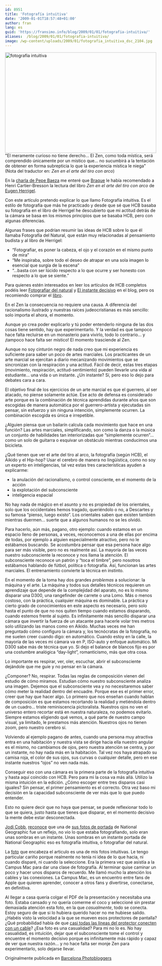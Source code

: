 ```yaml
---
id: 8951
title: 'Fotografía intuitiva'
date: '2009-01-01T18:57:48+01:00'
author: fran
lang: es
guid: 'https://fransimo.info/blog/2009/01/01/fotografia-intuitiva/'
aliases:  /blog/2009/01/01/fotografia-intuitiva/
image: /wp-content/uploads/2009/01/fotografia_intuitiva_dsc_2104.jpg
---
```


<img class="size-medium wp-image-749 alignleft" src="/uploads/2009/01/fotografia_intuitiva_dsc_2104-500x332.jpg" alt="fotografia intuitiva" width="500" height="332" />"El meramente curioso no tiene derecho... El Zen, como toda mística, será comprendido únicamente por un místico que... no sucumbirá a la tentación de obtener en forma subrepticia lo que la experiencia mística le niega" (Nota del traductor en: <em>Zen en el arte del tiro con arco</em>)

En la <a href="../?p=745">charla de Pepe Baeza</a> me enteré que <a href="http://es.wikipedia.org/wiki/Braque">Braque</a> le había recomendado a Henri Cartier-Bresson la lectura del libro <em>Zen en el arte del tiro con arco</em> de <a href="http://en.wikipedia.org/wiki/Eugen_Herrigel" target="_blank" rel="noopener noreferrer">Eugen Herrigel</a>.

Con este artículo pretendo explicar lo que llamo Fotografía intuitiva. Es el estilo de fotografía que más he practicado y desde que sé que HCB basaba su fotografía en el libro de Herrigel he descubierto que mi actitud detrás de la cámara se basa en los mismos principios que se basaba HCB, pero con algunas diferencias.

Algunas frases que podrían resumir las ideas de HCB sobre lo que él llamaba Fotografía del Natural, que están muy relacionadas al pensamiento budista y al libro de Herrigel:
<ul>
 	<li>“Fotografiar, es poner la cabeza, el ojo y el corazón en el mismo punto de mira”</li>
 	<li>“Me inspiraba, sobre todo el deseo de atrapar en una sola imagen lo esencial que surgía de la escena”</li>
 	<li>“...basta con ser lúcido respecto a lo que ocurre y ser honesto con respecto a lo que se siente.”</li>
</ul>
Para quienes estén interesados en leer los artículos de HCB completos podéis leer <a href="http://fransimo.info/blog/2008/12/31/fotografiar-del-natural-por-henri-cartier-bresson/">Fotografiar del natural</a> y <a href="http://fransimo.info/blog/2008/12/31/el-instante-decisivo-por-henri-cartier-bresson/">El instante decisivo</a> en el blog, pero os recomiendo comprar el <a href="http://www.amazon.es/gp/product/8425215145/ref=as_li_ss_tl?ie=UTF8&amp;camp=3626&amp;creative=24822&amp;creativeASIN=8425215145&amp;linkCode=as2&amp;tag=justpictures-21" rel="nofollow">libro</a><img style="border: none !important; margin: 0px !important;" src="http://ir-es.amazon-adsystem.com/e/ir?t=justpictures-21&amp;l=as2&amp;o=30&amp;a=8425215145" alt="" width="1" height="1" border="0" />.

En el Zen la consecuencia no requiere una causa. A diferencia del racionalismo ilustrado y nuestras raíces judeocristianas es más sencillo: solo importa el ahora, el momento.

Aunque yo crea poder explicarlo y tú poder entenderlo ninguna de las dos cosas tiene sentido, hay que experimentarlo. Y la verdad es que tampoco hace falta recluirse en un monasterio para vivirlo, todo lo contrario... y ¡tampoco hace falta ser místico! El momento trasciende al Zen.

Aunque no soy cinturón negro de nada creo que mi experiencia es suficiente para saber un poco de artes marciales. Los practicantes de un arte marcial se ejercitan a diario mecanizando movimientos que se sincronizan con la respiración y una actitud. Fácil de decir, estas tres etapas (movimiento, respiración, actitud-sentimiento) pueden llevarle una vida al estudiante... una vida o un instante. ¿Un instante? Sí, pero eso lo dejo para debates cara a cara.

El objetivo final de los ejercicios de un arte marcial es que el guerrero, al ser atacado, no piense solamente actúe. Ese acto de defensa es considerado arte porque es la combinación de técnica aprendidas durante años que son escogidas de manera automática por el guerrero-artista y ejecutadas sin pensar, sin esfuerzo y sin ninguna intención, simplemente ocurren. La combinación escogida es única e irrepetible.

¿Alguien piensa que un bailarín calcula cada movimiento que hace en una función? Las artes marciales, simplificando, son como la danza o la música un conjunto de habilidades tan interiorizadas que “simplemente ocurren”... como un solo de guitarra o esquivar un obstáculo mientras conducimos una bicicleta.

¿Qué tienen que ver el arte del tiro al arco, la fotografía (según HCB), el Aikido y el Hip-hop?
Usar el cerebro de manera no lingüística, como no soy un experto en inteligencias, tal vez estas tres características ayuden a explicarme:
<ul>
 	<li>la anulación del racionalismo, o control consciente, en el momento de la acción</li>
 	<li>la explotación del subconsciente</li>
 	<li>inteligencia espacial</li>
</ul>
No hay nada de mágico en el asunto y no es propiedad de los orientales, solo que los occidentales hemos tragado, queriéndolo o no, a Descartes y su famosa “pienso, luego existo”. Los orientales saben que existen también mientras duermen... suerte que a algunos humanos no se les olvidó.

Para hacerlo, aún más, pagano, otro ejemplo: cuando estamos en un espacio lleno de personas, a veces, reconocemos a una de ellas por encima de todas, por ejemplo a alguien especialmente atractivo, pero no le estábamos buscando. Se acostumbra pensar que esa persona hace algo para ser más visible, pero no es realmente así. La mayoría de las veces nuestro subconsciente la reconoce y nos llama la atención. El subconsciente reconoce un patrón y “toca el timbre”, pero nosotros estábamos hablando de fútbol, política o fotografía. Así, funcionan las artes marciales. El entrenamiento convierte la técnica en instinto.

En el momento de la toma hay dos grandes <em>problemas</em> a solucionar: la máquina y el arte. La máquina y todos sus detalles técnicos requieren un aprendizaje que depende de la complejidad del aparato, no es lo mismo disparar una D300, una rangefinder de carrete o una Lomo.
Más o menos costoso, con la práctica, cualquier máquina es dominable. La práctica y cierto grado de conocimientos en este aspecto es necesario, pero solo hasta el punto de que no nos quiten tiempo cuando estamos disparando, cuando estemos frente al sujeto.
Es infinitamente más sencillo disparar una cámara que invertir la fuerza de un atacante para hacerle volar tres metros solo utilizando las manos como en Aikido.
Muchas veces me han preguntado cómo configuro la cámara y, los tecnócratas de la fotografía, no me suelen creer cuando digo: en automático. Cuando estoy en la calle, la mayoría de las veces mi cámara va en P, ISO-auto y enfoque automático. Mi D300 sabe más de técnica que yo. Si dejo el balance de blancos fijo es por una costumbre analógica “day-light”, romanticismo, más que otra cosa.

Lo importante es respirar, ver, oler, escuchar, abrir el subconsciente dejándole que me guíe y no pensar en la cámara.

¿Componer? No, respirar. Todas las reglas de composición vienen del estudio de cómo miramos. Estudian cómo nuestro subconsciente analiza una imagen. Dejemos que el subconsciente vea y no necesitaremos saber cómo meter la realidad dentro del encuadre. Porque ese es el primer error, creer que hay que hacer algo. Lo primero que nos enseñan cuando hablan de composición es que estamos recortando la realidad y metiéndola dentro de un cuadro... triste reminiscencia pictoralista. Nuestros ojos no ven el universo entero recortar está en nuestra naturaleza, no podemos evitarlo. Siempre estamos eligiendo qué vemos, a qué parte de nuestro campo visual, ya limitado, le prestamos más atención. Nuestros ojos no tienen zoom, pero nuestro cerebro sí.

Volviendo al ejemplo pagano de antes, cuando una persona muy atractiva entra en una habitación y nuestra vista se dirige hacia ella nuestro angular es el mismo, no cambiamos de ojos, pero nuestra atención se centra, y por un instante, no hay nada más en la habitación. Tal vez nos haya atrapado su camisa roja, el color de sus ojos, sus curvas o cualquier detalle, pero en ese instante nuestros “ojos” no ven nada más.

Conseguir eso con una cámara es la primera parte de la fotografía intuitiva y hasta aquí coincido con HCB. Pero para mi la cosa va más allá. Utilizo la misma intuición en la edición.
¿Cómo escoger entre tres disparos casi iguales? Sin pensar, el primer pensamiento es el correcto. Otra vez baso mi decisión en la capacidad subconsciente de ver más que lo que puedo entender.

Esto no quiere decir que no haya que pensar, se puede reflexionar todo lo que se quiera, justo hasta que tienes que disparar, en el momento decisivo la mente debe estar desconectada.

<a href="http://photography.nationalgeographic.com/photography/photographers/photographer-jodi-cobb.html">Jodi Cobb</a>, <a href="http://www.amazon.com/National-Geographics-Photographers-Keith-David/dp/0792299957">reconoce</a> que una de <a href="http://travel.nationalgeographic.com/places/enlarge/saudiarabia_jiddah-beach-swings.html">sus fotos de portada</a> de National Geographic fue un reflejo, no vio lo que estaba fotografiando, solo eran unas sombras en un instante. Unas sombras en un instante portada de National Geographic eso es fotografía intuitiva, o fotografiar del natural.

La <a href="http://justpictures.es/photo/1394/">foto</a> que encabeza el articulo es una de mis fotos intuitivas. Le tengo particular cariño porque realmente no tenía ni idea de lo que hacia, ni cuando disparé, ni cuando la seleccione. Era la primera vez que asistía a la Campus Mac para dar una clase de fotografía. Al terminar quise caminar un poco y hacer unos disparos de recuerdo. Me llamó mucho la atención los cables y las conexiones. La Campus Mac, es un encuentro entre fans de Apple que quieren aprender, conocer a otros fans y divertirse, conectarse, en definitiva.

Al llegar a casa quería colgar el PDF de la presentación y necesitaba una foto. Estaba cansado y no quería comerme el coco y seleccioné sin prestar demasiada atención esta foto, en la que <em>casualmente</em>, todo se conecta. Estoy seguro de que si lo hubiera querido hacer no me hubiese salido. ¿Habéis visto la velocidad a la que se mueven esos protectores de pantalla? ¿Qué probabilidad había de que <a href="http://www.flickr.com/photos/fransimo/1058729667/">casi todas las líneas del protector conecten con un cable</a>? ¿Esa foto es una casualidad? Para mi no lo es. No hay casualidad, es intuición, dejar que el subconsciente tome el control y encuentre el momento decisivo porque es infinitamente más rápido y capaz de ver que nuestra razón... y no hace falta ser monje Zen para experimentarlo, solo dejarse llevar.

Originalmente publicada en <a href="http://barcelonaphotobloggers.org/2009/01/01/fotografia-intuitiva/">Barcelona Photobloggers</a>